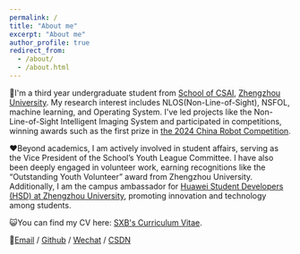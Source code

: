 ```yaml
---
permalink: /
title: "About me"
excerpt: "About me"
author_profile: true
redirect_from: 
  - /about/
  - /about.html
---
```


🔆I'm a third year undergraduate student from [School of CSAI](https://www7.zzu.edu.cn/csai/), [Zhengzhou University](https://www.zzu.edu.cn/). My research interest includes NLOS(Non-Line-of-Sight), NSFOL, machine learning, and Operating System. I've led projects like the Non-Line-of-Sight Intelligent Imaging System and participated in competitions, winning awards such as the first prize in [the 2024 China Robot Competition](../images/robocup.jpg).

❤️Beyond academics, I am actively involved in student affairs, serving as the Vice President of the School’s Youth League Committee. I have also been deeply engaged in volunteer work, earning recognitions like the “Outstanding Youth Volunteer” award from Zhengzhou University. Additionally, I am the campus ambassador for [Huawei Student Developers (HSD) at Zhengzhou University](../assets/HSD_Certification.pdf), promoting innovation and technology among students.

😺You can find my CV here: [SXB's Curriculum Vitae](../assets/Curriculum_Vitae.pdf).

🐻[Email](mailto:xbshi4625@163.com) / [Github](https://github.com/sssxbbb) / [Wechat](../images/wechat.jpg) / [CSDN](https://blog.csdn.net/m0_74755676?spm=1000.2115.3001.5343)

